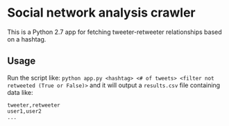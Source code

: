 # Social network analysis crawler
This is a Python 2.7 app for fetching tweeter-retweeter relationships based on a hashtag.

## Usage
Run the script like: `python app.py <hashtag> <# of tweets> <filter not retweeted (True or False)>` and it will output a `results.csv` file containing data like:
```
tweeter,retweeter
user1,user2
...
```
